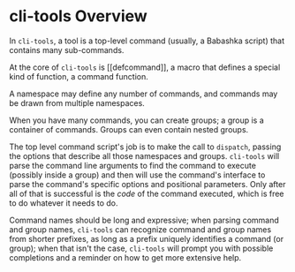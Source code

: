 # cli-tools Overview

In `cli-tools`, a tool is a top-level command (usually, a Babashka script) that contains many
sub-commands.

At the core of `cli-tools` is [[defcommand]], a macro that defines a special kind of function, a
command function.

A namespace may define any number of commands, and commands may be drawn from multiple namespaces.

When you have many commands, you can create groups; a group is a container of commands. Groups
can even contain nested groups.

The top level command script's job is to make the call to `dispatch`, passing the options that
describe all those namespaces and groups.  `cli-tools` will parse the command line arguments to find
the command to execute (possibly inside a group) and then will use the command's interface
to parse the command's specific options and positional parameters.  Only after all of that is successful
is the _code_ of the command executed, which is free to do whatever it needs to do.

Command names should be long and expressive; when parsing command and group names, `cli-tools` can recognize
command and group names from shorter prefixes, as long as a prefix uniquely identifies a command (or group);
when that isn't the case, `cli-tools` will prompt you with possible completions and a reminder on how to get more extensive help.
